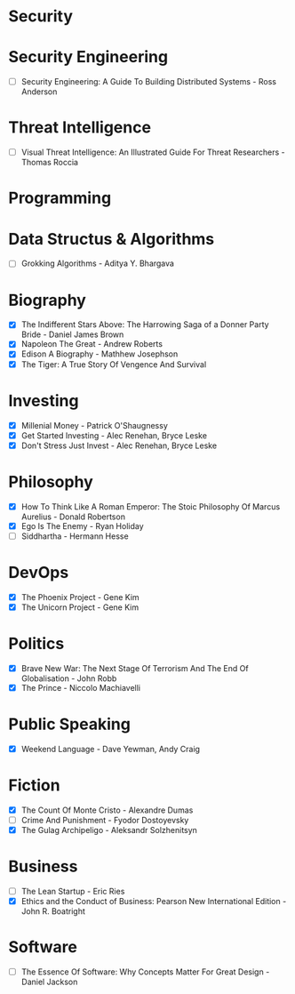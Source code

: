 # Security
# Security Engineering
- [ ] Security Engineering: A Guide To Building Distributed Systems - Ross Anderson
      
# Threat Intelligence
- [ ] Visual Threat Intelligence: An Illustrated Guide For Threat Researchers - Thomas Roccia

# Programming
# Data Structus & Algorithms
- [ ] Grokking Algorithms - Aditya Y. Bhargava

# Biography
- [x] The Indifferent Stars Above: The Harrowing Saga of a Donner Party Bride - Daniel James Brown
- [x] Napoleon The Great - Andrew Roberts
- [x] Edison A Biography - Mathhew Josephson
- [x] The Tiger: A True Story Of Vengence And Survival

# Investing
- [x] Millenial Money - Patrick O'Shaugnessy
- [x] Get Started Investing - Alec Renehan, Bryce Leske
- [x] Don't Stress Just Invest - Alec Renehan, Bryce Leske

# Philosophy
- [x] How To Think Like A Roman Emperor: The Stoic Philosophy Of Marcus Aurelius - Donald Robertson
- [x] Ego Is The Enemy - Ryan Holiday
- [ ] Siddhartha - Hermann Hesse
      
# DevOps
- [x] The Phoenix Project - Gene Kim
- [x] The Unicorn Project - Gene Kim
      
# Politics
- [x] Brave New War: The Next Stage Of Terrorism And The End Of Globalisation - John Robb
- [x] The Prince - Niccolo Machiavelli

# Public Speaking
- [x] Weekend Language - Dave Yewman, Andy Craig
      
# Fiction
- [x] The Count Of Monte Cristo - Alexandre Dumas
- [ ] Crime And Punishment - Fyodor Dostoyevsky
- [x] The Gulag Archipeligo - Aleksandr Solzhenitsyn

# Business
- [ ] The Lean Startup - Eric Ries
- [x] Ethics and the Conduct of Business: Pearson New International Edition - John R. Boatright

# Software
- [ ] The Essence Of Software: Why Concepts Matter For Great Design - Daniel Jackson
